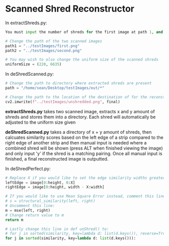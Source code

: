# Scanned Shred Reconstructor

In extractShreds.py:

```python
You must input the number of shreds for the first image at path 1, and then for the second image at path 2

# Change the path of the two scanned images
path1 = "../testImages/first.png"
path2 = "../testImages/second.png"

# You may wish to also change the uniform size of the scanned shreds
uniformSize = (228, 6635)
```


In deShredScanned.py:

```python
# Change the path to directory where extracted shreds are present
path = "/home/sean/Desktop/testImages/out/*"

# Change the path to the location of the destination of for the reconstructed image
cv2.imwrite(f"../testImages/unshredded.png", final)
```


**extractShreds.py** takes two scanned image, extracts x and y amount of shreds and stores them into a directory. Each shred will automatically be adjusted to the uniform size given


**deShredScanned.py** takes a directory of x + y amount of shreds, then calcuates similarity scores based on the left edge of a strip compared to the right edge of another strip and then manual input is needed where a combined shred will be shown (press ALT when finished viewing the image) and only input 'y' if the shred is a matching pairing. Once all manual input is finished, a final reconstructed image is outputted.


In deShredPerfect.py:

```python
# Replace X if you would like to set the edge similarity widths greater than 1
leftEdge = image[0:height, 0:X]   
rightEdge = image[0:height, width - X:width]

# If you would like to use Mean Square Error instead, comment this line:
# s = structural_similarity(left, right)
# Uncomment this line:
m = mse(left, right)
# Change return value to m
return m

# Lastly change this line in def unShred() to:
# for j in sorted(similarity, key=lambda d: list(d.keys()), reverse=True):
for j in sorted(similarity, key=lambda d: list(d.keys())):
```
